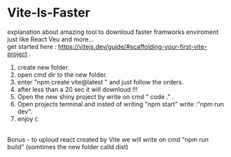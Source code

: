 # Vite-Is-Faster
explanation about amazing tool to downloud faster framworks enviroment just like React Veu and more... 
</br>
get started here : https://vitejs.dev/guide/#scaffolding-your-first-vite-project .
</br>
1. create new folder.
2. open cmd dir to the new folder.</br>
3. enter "npm create vite@latest " and just follow the orders. 
4. after less than a 20 sec it will downloud !!!
5. Open the new shiny project by write on cmd " code ." .
6. Open projects terminal and insted of writing "npm start" write :"npm run dev".
7. enjoy (:  

</br>
Bonus - to uploud react created by Vite we will write on cmd "npm run build" (somtimes the new folder calld dist)


